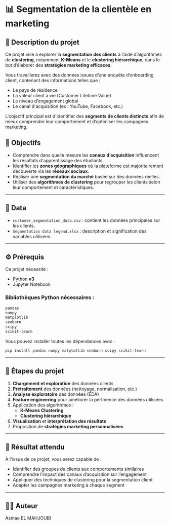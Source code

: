 
# 📊 Segmentation de la clientèle en marketing 

## 📝 Description du projet

Ce projet vise à explorer la **segmentation des clients** à l’aide d’algorithmes de **clustering**, notamment **K-Means** et le **clustering hiérarchique**, dans le but d’élaborer des **stratégies marketing efficaces**.

Vous travaillerez avec des données issues d’une enquête d’onboarding client, contenant des informations telles que :
- Le pays de résidence
- La valeur client à vie (Customer Lifetime Value)
- Le niveau d’engagement global
- Le canal d'acquisition (ex : YouTube, Facebook, etc.)

L'objectif principal est d'identifier des **segments de clients distincts** afin de mieux comprendre leur comportement et d’optimiser les campagnes marketing.


## 🎯 Objectifs

- Comprendre dans quelle mesure les **canaux d’acquisition** influencent les résultats d'apprentissage des étudiants.
- Identifier les **zones géographiques** où la plateforme est majoritairement découverte via les **réseaux sociaux**.
- Réaliser une **segmentation du marché** basée sur des données réelles.
- Utiliser des **algorithmes de clustering** pour regrouper les clients selon leur comportement et caractéristiques.

---

## 📁 Data

- `customer_segmentation_data.csv` : contient les données principales sur les clients.
- `Segmentation data legend.xlsx` : description et signification des variables utilisées.

---

## ⚙️ Prérequis

Ce projet nécessite :

- Python **v3**
- Jupyter Notebook

### Bibliothèques Python nécessaires :

```bash
pandas  
numpy  
matplotlib  
seaborn  
scipy  
scikit-learn  
```

Vous pouvez installer toutes les dépendances avec :

```bash
pip install pandas numpy matplotlib seaborn scipy scikit-learn
```

---

## 🧪 Étapes du projet

1. **Chargement et exploration** des données clients
2. **Prétraitement** des données (nettoyage, normalisation, etc.)
3. **Analyse exploratoire** des données (EDA)
4. **Feature engineering** pour améliorer la pertinence des données utilisées
5. Application des algorithmes :
   - **K-Means Clustering**
   - **Clustering hiérarchique**
6. **Visualisation** et **interprétation des résultats**
7. Proposition de **stratégies marketing personnalisées**

---

## 📌 Résultat attendu

À l'issue de ce projet, vous serez capable de :
- Identifier des groupes de clients aux comportements similaires
- Comprendre l’impact des canaux d’acquisition sur l’engagement
- Appliquer des techniques de clustering pour la segmentation client
- Adapter les campagnes marketing à chaque segment

---

## 👨‍💻 Auteur

Asmae EL MAHJOUBI

